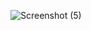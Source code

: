 ![Screenshot (5)](https://user-images.githubusercontent.com/114298326/210056956-90b9b0a5-445c-4480-a254-482eb3223f09.png)
